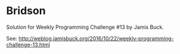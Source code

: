 # Bridson

Solution for Weekly Programming Challenge #13 by Jamis Buck.

See:
http://weblog.jamisbuck.org/2016/10/22/weekly-programming-challenge-13.html
